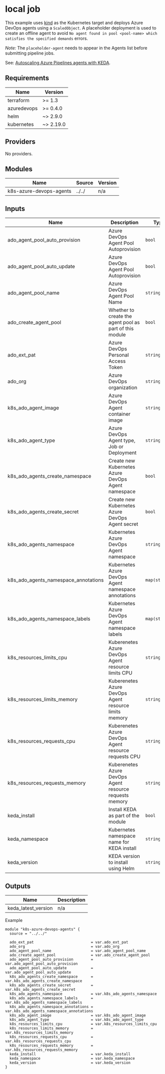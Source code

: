 # local job

This example uses [kind](https://kind.sigs.k8s.io/docs/user/quick-start/) as the Kubernetes target and deploys Azure DevOps agents using a `ScaledObject`.  A placeholder deployment is used to create an offline agent to avoid `No agent found in pool <pool-name> which satisfies the specified demands` errors.

_Note:_ The `placeholder-agent` needs to appear in the Agents list before submitting pipeline jobs.

See: [Autoscaling Azure Pipelines agents with KEDA](https://keda.sh/blog/2021-05-27-azure-pipelines-scaler/).

<!-- BEGIN_TF_DOCS -->

## Requirements

| Name | Version |
|------|---------|
| terraform | >= 1.3 |
| azuredevops | >= 0.4.0 |
| helm | ~> 2.9.0 |
| kubernetes | ~> 2.19.0 |
## Providers

No providers.
## Modules

| Name | Source | Version |
|------|--------|---------|
| k8s-azure-devops-agents | ../../ | n/a |
## Inputs

| Name | Description | Type | Default | Required |
|------|-------------|------|---------|:--------:|
| ado\_agent\_pool\_auto\_provision | Azure DevOps Agent Pool Autoprovision | `bool` | `true` | no |
| ado\_agent\_pool\_auto\_update | Azure DevOps Agent Pool Autoprovision | `bool` | `true` | no |
| ado\_agent\_pool\_name | Azure DevOps Agent Pool Name | `string` | `"k8s-agents-pool-001"` | no |
| ado\_create\_agent\_pool | Whether to create the agent pool as part of this module | `bool` | `true` | no |
| ado\_ext\_pat | Azure DevOps Personal Access Token | `string` | n/a | yes |
| ado\_org | Azure DevOps organization | `string` | n/a | yes |
| k8s\_ado\_agent\_image | Azure DevOps Agent container image | `string` | `"ghcr.io/tonyskidmore/terraform-kubernetes-azure-devops-agent-base-image:stable"` | no |
| k8s\_ado\_agent\_type | Azure DevOps Agent type, Job or Deployment | `string` | `"job"` | no |
| k8s\_ado\_agents\_create\_namespace | Create new Kubernetes Azure DevOps Agent namespace | `bool` | `true` | no |
| k8s\_ado\_agents\_create\_secret | Create new Kubernetes Azure DevOps Agent secret | `bool` | `true` | no |
| k8s\_ado\_agents\_namespace | Kubernetes Azure DevOps Agent namespace | `string` | `"ado-agents"` | no |
| k8s\_ado\_agents\_namespace\_annotations | Kubernetes Azure DevOps Agent namespace annotations | `map(string)` | `{}` | no |
| k8s\_ado\_agents\_namespace\_labels | Kubernetes Azure DevOps Agent namespace labels | `map(string)` | `{}` | no |
| k8s\_resources\_limits\_cpu | Kuberenetes Azure DevOps Agent resource limits CPU | `string` | `"1"` | no |
| k8s\_resources\_limits\_memory | Kuberenetes Azure DevOps Agent resource limits memory | `string` | `"1Gi"` | no |
| k8s\_resources\_requests\_cpu | Kuberenetes Azure DevOps Agent resource requests CPU | `string` | `"1"` | no |
| k8s\_resources\_requests\_memory | Kuberenetes Azure DevOps Agent resource requests memory | `string` | `"1"` | no |
| keda\_install | Install KEDA as part of the module | `bool` | `true` | no |
| keda\_namespace | Kubernetes namespace name for KEDA install | `string` | `"keda"` | no |
| keda\_version | KEDA version to install using Helm | `string` | `"latest"` | no |
## Outputs

| Name | Description |
|------|-------------|
| keda\_latest\_version | n/a |

Example

```hcl
module "k8s-azure-devops-agents" {
  source = "../../"

  ado_ext_pat                          = var.ado_ext_pat
  ado_org                              = var.ado_org
  ado_agent_pool_name                  = var.ado_agent_pool_name
  ado_create_agent_pool                = var.ado_create_agent_pool
  ado_agent_pool_auto_provision        = var.ado_agent_pool_auto_provision
  ado_agent_pool_auto_update           = var.ado_agent_pool_auto_update
  k8s_ado_agents_create_namespace      = var.k8s_ado_agents_create_namespace
  k8s_ado_agents_create_secret         = var.k8s_ado_agents_create_secret
  k8s_ado_agents_namespace             = var.k8s_ado_agents_namespace
  k8s_ado_agents_namespace_labels      = var.k8s_ado_agents_namespace_labels
  k8s_ado_agents_namespace_annotations = var.k8s_ado_agents_namespace_annotations
  k8s_ado_agent_image                  = var.k8s_ado_agent_image
  k8s_ado_agent_type                   = var.k8s_ado_agent_type
  k8s_resources_limits_cpu             = var.k8s_resources_limits_cpu
  k8s_resources_limits_memory          = var.k8s_resources_limits_memory
  k8s_resources_requests_cpu           = var.k8s_resources_requests_cpu
  k8s_resources_requests_memory        = var.k8s_resources_requests_memory
  keda_install                         = var.keda_install
  keda_namespace                       = var.keda_namespace
  keda_version                         = var.keda_version
}
```
<!-- END_TF_DOCS -->
